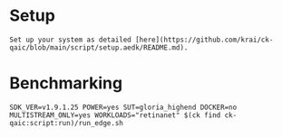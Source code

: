 # Setup
    Set up your system as detailed [here](https://github.com/krai/ck-qaic/blob/main/script/setup.aedk/README.md).

# Benchmarking
```
SDK_VER=v1.9.1.25 POWER=yes SUT=gloria_highend DOCKER=no MULTISTREAM_ONLY=yes WORKLOADS="retinanet" $(ck find ck-qaic:script:run)/run_edge.sh
```
